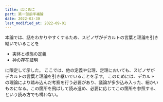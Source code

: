 ```yaml
---
title: はじめに
part: 第一部前半補論
date: 2022-03-30
last_modified_at: 2022-09-01
---
```

本論では、話をわかりやすくするため、スピノザがデカルトの言葉と理論を引き継いでいることを

- 実体と様態の定義
- 神の存在証明

に限定して示した。
ここでは、他の定義や公理、定理においても、スピノザがデカルトの言葉と理論を引き継いでいることを示す。
このためには、デカルトの理論により踏み込んだ考察を行う必要があり、議論が多少込み入った、細かいものになる。この箇所を飛ばして読み進め、必要に応じてこの箇所を参照する、という読み方でも構わない。
